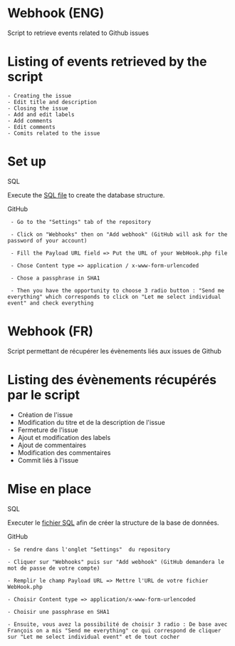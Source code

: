 # Webhook (ENG)
Script to retrieve events related to Github issues

# Listing of events retrieved by the script
  
    - Creating the issue
    - Edit title and description
    - Closing the issue
    - Add and edit labels
    - Add comments
    - Edit comments
    - Comits related to the issue
   
   # Set up
   
  SQL
  
  Execute the [SQL file](https://github.com/Heiintz/WebHook-Github/blob/master/webhook_comments.sql) to create the database structure.
  
  GitHub

     - Go to the "Settings" tab of the repository
     
     - Click on "Webhooks" then on "Add webhook" (GitHub will ask for the password of your account) 
     
     - Fill the Payload URL field => Put the URL of your WebHook.php file
    
     - Chose Content type => application / x-www-form-urlencoded
    
     - Chose a passphrase in SHA1
    
     - Then you have the opportunity to choose 3 radio button : "Send me everything" which corresponds to click on "Let me select individual event" and check everything


# Webhook (FR)
Script permettant de récupérer les évènements liés aux issues de Github

# Listing des évènements récupérés par le script

  - Création de l'issue 
  - Modification du titre et de la description de l'issue
  - Fermeture de l'issue
  - Ajout et modification des labels
  - Ajout de commentaires
  - Modification des commentaires
  - Commit liés à l'issue
  
  # Mise en place
  SQL
  
  Executer le [fichier SQL](https://github.com/Heiintz/WebHook-Github/blob/master/webhook_comments.sql) afin de créer la structure de la base de données.
  
  GitHub

  
    - Se rendre dans l'onglet "Settings"  du repository
    
    - Cliquer sur "Webhooks" puis sur "Add webhook" (GitHub demandera le mot de passe de votre compte)
    
    - Remplir le champ Payload URL => Mettre l'URL de votre fichier WebHook.php
    
    - Choisir Content type => application/x-www-form-urlencoded
    
    - Choisir une passphrase en SHA1
    
    - Ensuite, vous avez la possibilité de choisir 3 radio : De base avec François on a mis "Send me everything" ce qui correspond de cliquer sur "Let me select individual event" et de tout cocher 
